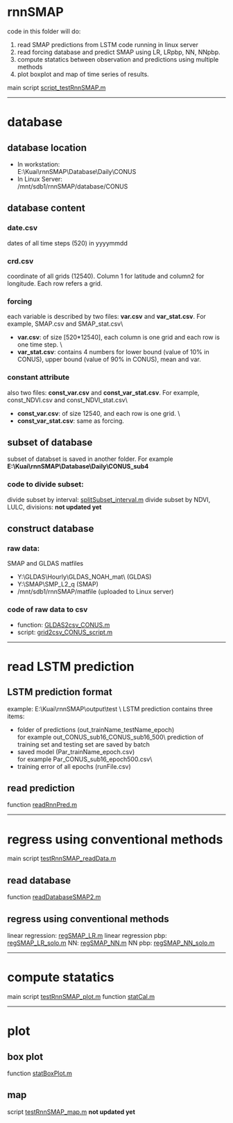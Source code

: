 # rnnSMAP
code in this folder will do:
1. read SMAP predictions from LSTM code running in linux server
2. read forcing database and predict SMAP using LR, LRpbp, NN, NNpbp.
3. compute statatics between observation and predictions using multiple methods
4. plot boxplot and map of time series of results. 

main script [script_testRnnSMAP.m](./script_testRnnSMAP.m)
***

# database 
## database location
- In workstation:\
E:\Kuai\rnnSMAP\Database\Daily\CONUS
- In Linux Server:\
/mnt/sdb1/rnnSMAP/database/CONUS
## database content
### date.csv
dates of all time steps (520) in yyyymmdd
### crd.csv
coordinate of all grids (12540). Column 1 for latitude and column2 for longitude. Each row refers a grid.
### forcing 
each variable is described by two files: **var.csv** and **var_stat.csv**. For example, SMAP.csv and SMAP_stat.csv\
- **var.csv**: of size [520*12540], each column is one grid and each row is one time step. \
- **var_stat.csv**: contains 4 numbers for lower bound (value of 10% in CONUS), upper bound (value of 90% in CONUS), mean and var. 
### constant attribute 
also two files: **const_var.csv** and **const_var_stat.csv**. For example, const_NDVI.csv and const_NDVI_stat.csv\
- **const_var.csv**: of size 12540, and each row is one grid. \
- **const_var_stat.csv**: same as forcing. 
## subset of database
subset of databset is saved in another folder. For example **E:\Kuai\rnnSMAP\Database\Daily\CONUS_sub4**
### code to divide subset:
divide subset by interval: [splitSubset_interval.m](./splitSubset_interval.m)
divide subset by NDVI, LULC, divisions: **not updated yet**
## construct database
### raw data: 
SMAP and GLDAS matfiles
- Y:\GLDAS\Hourly\GLDAS_NOAH_mat\ (GLDAS)
- Y:\SMAP\SMP_L2_q (SMAP)
- /mnt/sdb1/rnnSMAP/matfile (uploaded to Linux server)
### code of raw data to csv
- function: [GLDAS2csv_CONUS.m](./GLDAS2csv_CONUS.m)
- script: [grid2csv_CONUS_script.m](./grid2csv_CONUS_script.m)
***

# read LSTM prediction
## LSTM prediction format
example: E:\Kuai\rnnSMAP\output\test \ 
LSTM prediction contains three items:
- folder of predictions (out_trainName_testName_epoch)\
for example out_CONUS_sub16_CONUS_sub16_500\ 
prediction of training set and testing set are saved by batch
- saved model (Par_trainName_epoch.csv) \
for example Par_CONUS_sub16_epoch500.csv\ 
- training error of all epochs (runFile.csv)

## read prediction
function [readRnnPred.m](./readRnnPred.m)
***

# regress using conventional methods
main script [testRnnSMAP_readData.m](./testRnnSMAP_readData.m)
## read database
function [readDatabaseSMAP2.m](./readDatabaseSMAP2.m)
## regress using conventional methods
linear regression: [regSMAP_LR.m](./regSMAP_LR.m)
linear regression pbp: [regSMAP_LR_solo.m](./regSMAP_LR_solo.m)
NN: [regSMAP_NN.m](./regSMAP_NN.m)
NN pbp: [regSMAP_NN_solo.m](./regSMAP_NN_solo.m)
***

# compute statatics
main script [testRnnSMAP_plot.m](./testRnnSMAP_plot.m)
function [statCal.m](./statCal.m)
***

# plot
## box plot
function [statBoxPlot.m](./statBoxPlot.m)
## map 
script [testRnnSMAP_map.m](./testRnnSMAP_map.m) **not updated yet**

